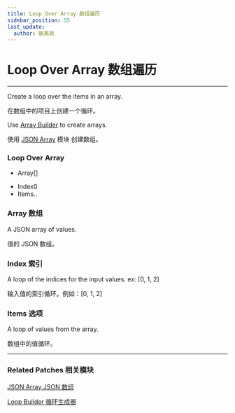 ```yaml
---
title: Loop Over Array 数组遍历
sidebar_position: 55
last_update:
  author: 蒯美政
---
```


# Loop Over Array 数组遍历

---

Create a loop over the items in an array.

在数组中的项目上创建一个循环。

Use [Array Builder](./../Data/JSON%20Array.md) to create arrays.

使用 [JSON Array](./../Data/JSON%20Array.md) 模块 创建数组。

<div className="patch-container">
    <div className="patch loop">
        <h3>Loop Over Array</h3>
        <ul className="inputs">
            <li>Array<span>[]</span></li>
        </ul>
        <ul className="outputs">
            <li>Index<span>0</span></li>
            <li>Items<span>..</span></li>
        </ul>
    </div>
</div>

### Array 数组

A JSON array of values.

值的 JSON 数组。

### Index 索引

A loop of the indices for the input values. ex: [0, 1, 2]

输入值的索引循环。例如：[0, 1, 2]

### Items 选项

A loop of values from the array.

数组中的值循环。

---

### Related Patches 相关模块

[JSON Array JSON 数组](./../Data/JSON%20Array.md)

[Loop Builder 循环生成器](./Loop%20Builder.md)
